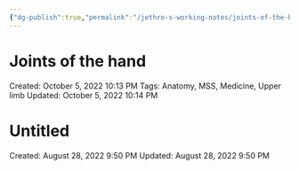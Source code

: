 ```yaml
---
{"dg-publish":true,"permalink":"/jethro-s-working-notes/joints-of-the-hand/","dgPassFrontmatter":true}
---
```



# Joints of the hand

Created: October 5, 2022 10:13 PM
Tags: Anatomy, MSS, Medicine, Upper limb
Updated: October 5, 2022 10:14 PM


<div class="transclusion internal-embed is-loaded"><div class="markdown-embed">





# Untitled

Created: August 28, 2022 9:50 PM
Updated: August 28, 2022 9:50 PM

</div></div>
